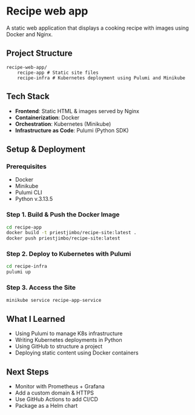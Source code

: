 # Recipe web app

A static web application that displays a cooking recipe with images using Docker and Nginx.

## Project Structure
```
recipe-web-app/
    recipe-app # Static site files
    recipe-infra # Kubernetes deployment using Pulumi and Minikube
```

## Tech Stack
- **Frontend**: Static HTML & images served by Nginx
- **Containerization**: Docker
- **Orchestration**: Kubernetes (Minikube)
- **Infrastructure as Code**: Pulumi (Python SDK)

## Setup & Deployment

### Prerequisites
- Docker
- Minikube
- Pulumi CLI
- Python v.3.13.5

### Step 1. Build & Push the Docker Image
```bash
cd recipe-app
docker build -t priestjimbo/recipe-site:latest .
docker push priestjimbo/recipe-site:latest
```

### Step 2. Deploy to Kubernetes with Pulumi
```bash
cd recipe-infra
pulumi up
```

### Step 3. Access the Site
```bash
minikube service recipe-app-service
```

## What I Learned
- Using Pulumi to manage K8s infrastructure
- Writing Kubernetes deployments in Python
- Using GitHub to structure a project
- Deploying static content using Docker containers

## Next Steps
- Monitor with Prometheus + Grafana
- Add a custom domain & HTTPS
- Use GitHub Actions to add CI/CD
- Package as a Helm chart

